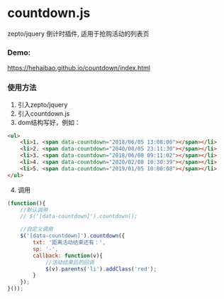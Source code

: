 # countdown.js
zepto/jquery 倒计时插件, 适用于抢购活动的列表页

### Demo:

https://hehaibao.github.io/countdown/index.html

### 使用方法

1. 引入zepto/jquery
2. 引入countdown.js
3. dom结构写好，例如：

```html
<ul>
    <li>1. <span data-countdown="2018/06/05 13:08:00"></span></li>
    <li>2. <span data-countdown="2040/08/05 23:11:30"></span></li>
    <li>3. <span data-countdown="2018/06/08 09:11:02"></span></li>
    <li>4. <span data-countdown="2020/02/08 10:30:39"></span></li>
    <li>5. <span data-countdown="2019/01/05 10:00:08"></span></li>
</ul>
```

4. 调用

```javascript
(function(){
    //默认调用
    // $('[data-countdown]').countdown();

    //自定义调用
    $('[data-countdown]').countdown({
        txt: '距离活动结束还有：',
        sp: '-',
        callback: function(v){
            //活动结束后的回调
            $(v).parents('li').addClass('red');
        }
    });
}());
```


